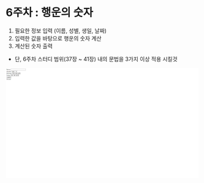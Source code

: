# 6주차 : 행운의 숫자

1. 필요한 정보 입력 (이름, 성별, 생일, 날짜)
2. 입력한 값을 바탕으로 행운의 숫자 계산
3. 계산된 숫자 출력

* 단, 6주차 스터디 범위(37장 ~ 41장) 내의 문법을 3가지 이상 적용 시킬것

<img src="https://github.com/BangDori/FE-JavaScript-Study/raw/main/week%205/%EC%A0%9C%EB%AA%A9%20%EC%97%86%EC%9D%8C.png">
